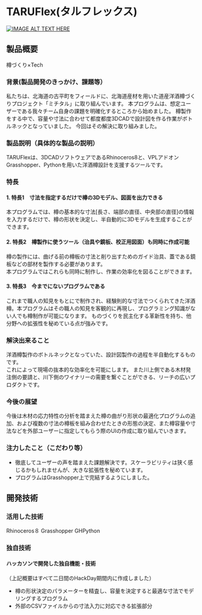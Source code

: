 # TARUFlex(タルフレックス)

[![IMAGE ALT TEXT HERE](https://jphacks.com/wp-content/uploads/2025/05/JPHACKS2025_ogp.jpg)](https://www.youtube.com/watch?v=lA9EluZugD8)

## 製品概要
樽づくり×Tech
### 背景(製品開発のきっかけ、課題等）
私たちは、北海道の古平町をフィールドに、北海道産材を用いた道産洋酒樽づくりプロジェクト「ミチタル」に取り組んでいます。 
本プログラムは、想定ユーザーである我々チーム自身の課題を明確化するところから始めました。
樽製作をする中で、容量や寸法に合わせて都度都度3DCADで設計図を作る作業がボトルネックとなっていました。
今回はその解決に取り組みました。
### 製品説明（具体的な製品の説明）
TARUFlexは、3DCADソフトウェアであるRhinoceros8と、VPLアドオンGrasshopper、Pythonを用いた洋酒樽設計を支援するツールです。
### 特長
#### 1. 特長1　寸法を指定するだけで樽の3Dモデル、図面を出力できる
本プログラムでは、樽の基本的な寸法[長さ、端部の直径、中央部の直径]の情報を入力するだけで、樽の形状を決定し、半自動的に3Dモデルを生成することができます。
#### 2. 特長2　樽製作に使うツール（治具や鏡板、校正用図面）も同時に作成可能
樽の製作には、曲げる前の樽板の寸法と削り出すためのガイド治具、蓋である鏡板などの部材を製作する必要があります。  
本プログラムではこれらも同時に制作し、作業の効率化を図ることができます。
#### 3. 特長3　今までにないプログラムである
これまで職人の知見をもとにで制作され、経験則的な寸法でつくられてきた洋酒樽。本プログラムはその職人の知見を客観的に再現し、プログラミング知識がない人でも樽制作が可能になります。
ものづくりを民主化する革新性を持ち、他分野への拡張性を秘めている点が強みです。
### 解決出来ること
洋酒樽製作のボトルネックとなっていた、設計図製作の過程を半自動化するものです。  
これによって現場の抜本的な効率化を可能にします。
また川上側である木材発注側の要請と、川下側のワイナリーの需要を繋ぐことができる、リーチの広いプロダクトです。

### 今後の展望
今後は木材の応力特性の分析を踏まえた樽の曲がり形状の最適化プログラムの追加、および複数の寸法の樽板を組み合わせたときの形態の決定、また樽容量や寸法などを外部ユーザーに指定してもらう際のUIの作成に取り組んでいきます。
### 注力したこと（こだわり等）
* 徹底してユーザーの声を踏まえた課題解決です。スケーラビリティは狭く感じるかもしれませんが、大きな拡張性を秘めています。
* プログラムはGrasshopper上で完結するようにしました。

## 開発技術
### 活用した技術
Rhinoceros８
Grasshopper
GHPython


### 独自技術
#### ハッカソンで開発した独自機能・技術
（上記概要はすべて二日間のHackDay期間内に作成しました）
* 樽の形状決定のパラメーターを精査し、容量を決定すると最適な寸法でモデリングするプログラム
* 外部のCSVファイルからの寸法入力に対応できる拡張部分
